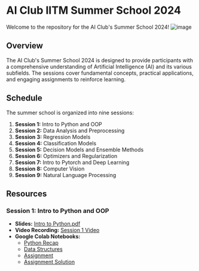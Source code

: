 # AI Club IITM Summer School 2024

Welcome to the  repository for the AI Club's Summer School 2024! 
![image](https://github.com/paras-verma7454/AI-Club-IITM-Summer-School-2024/assets/134628559/c506d34c-76a8-4b2c-9d12-7a5a5bfdb14c)


## Overview

The AI Club's Summer School 2024 is designed to provide participants with a comprehensive understanding of Artificial Intelligence (AI) and its various subfields. The sessions cover fundamental concepts, practical applications, and engaging assignments to reinforce learning. 

## Schedule

The summer school is organized into nine sessions:

1. **Session 1:** Intro to Python and OOP
2. **Session 2:** Data Analysis and Preprocessing
3. **Session 3:** Regression Models
4. **Session 4:** Classification Models
5. **Session 5:** Decision Models and Ensemble Methods
6. **Session 6:** Optimizers and Regularization
7. **Session 7:** Intro to Pytorch and Deep Learning
8. **Session 8:** Computer Vision
9. **Session 9:** Natural Language Processing

## Resources

### Session 1: Intro to Python and OOP

- **Slides:** [Intro to Python.pdf](Session%201/Intro_to_Python.pdf)
- **Video Recording:** [Session 1 Video](https://www.youtube.com/watch?v=kv-ct3oKUvY)
- **Google Colab Notebooks:**
  - [Python Recap](Session%201/Intro_to_Python.ipynb)
  - [Data Structures](Session%201/data_structures.ipynb)
  - [Assignment](Session%201/Assignment_1.ipynb)
  - [Assignment Solution ](Session%201/Solution_Assignment_1.ipynb)

